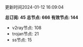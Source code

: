 更新时间2024-01-12 16:09:04

**总订阅: 45**
**总节点: 666**
**有效节点: 144**
- v2ray节点: 108
- trojan节点: 21
- ss节点: 15
